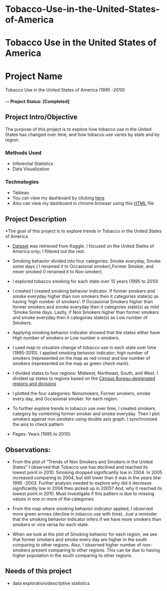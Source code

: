 # Tobacco-Use-in-the-United-States-of-America
# Tobacco Use in the United States of America


# Project Name
Tobacco Use in the United States of America (1995 -2010)
#### -- Project Status: [Completed]

## Project Intro/Objective
The purpose of this project is to explore how tobacco use in the United States has changed over time, and how tobacco use varies by state and by region.

### Methods Used
* Inferential Statistics
* Data Visualization

### Technologies
* Tableau 
* You can view my dashboard by clicking [here]( https://public.tableau.com/views/TobaccoUseintheUnitedStatesofAmerica/Dashboard1?:language=en-GB&:display_count=n&:origin=viz_share_link)
* Also can view my dashboard in chrome browser using this [HTML](https://github.com/salbadri/Tobacco-Use-in-the-United-States-of-America/blob/main/TobaccoUse.html ) file

## Project Description

*The goal of this project is to explore trends in Tobacco in the United States of America

* [Dataset]( https://www.kaggle.com/datasets/cdc/tobacco-use) was retrieved from Kaggle. I focused on the United States of America only; I filtered out the rest. 

* Smoking behavior divided into four categories: Smoke everyday, Smoke some days ( I renamed it to Occasional smoker),Former Smoker, and  never smoked (I renamed it to Non smoker). 
* I explored tobacco smoking for each state over 15 years (1995 to 2010)
* I created I created smoking behavior indicator. If former smokers and smoke everyday higher than non smokers then it categories state(s) as having ‘high number of smokers’. If Occasional Smokers higher than former smokers and smoke everyday then it categories state(s) as mild ‘Smoke Some days. Lastly, if Non Smokers higher than former smokers and smoke everyday then it categories state(s) as Low number of Smokers. 
* Applying smoking behavior indicator showed that the states either have High number of smokers or Low number o smokers. 
* I used map to visualize change of tobacco use in each state over time (1995-2010). I applied smoking behavior indicator; high number of smokers (represented on the map as red cross) and low number of smokers (represented on the map as green check mark). 

* I divided states to four regions: Midwest, Northeast, South, and West.  I divided up states to regions based on the [Census Bureau-designated regions and divisions](https://en.wikipedia.org/wiki/List_of_regions_of_the_United_States#5_Geographic_Regions)
* I plotted the four categories: Nonsmokers, Former smokers, smoke every day, and Occasional smoker.
for each region. 

* To further explore trends in tobacco use over time, I created smokers category by combining former smoker and smoke everyday. Then I plot smokers against non smokers using double axis graph. I synchronized the axis to check pattern  
 
* Pages: Years (1995 to 2010). 

## Observations:

* From the plot of “Trends of Non Smokers and Smokers in the United States” I observed that Tobacco use has declined and reached its lowest point in 2010. Smoking dropped significantly low in 2004. In 2005 increased comparing to 2004, but still lower than it was in the years btw 1995 -2003. Further analysis needed to explore why did it decrease significantly low in 2004 then picked up in 2005? And, why it reached its lowest point in 2010. Must investigate if this pattern is due to missing values in one or more of the categories. 
*  From the map where smoking behavior indicator applied, I observed more green arrows (decline in tobacco use with time). Just a reminder that the smoking behavior indicator infers if we have more smokers than smokers or vice versa for each state. 

* When we look at the plot of Smoking behavior for each region, we see that former smokers and smoke every day are higher in the south comparing to other regions. Also, I observed higher number of non-smokers present comparing to other regions. This can be due to having higher population in the south comparing to other regions. 

## Needs of this project

- data exploration/descriptive statistics








